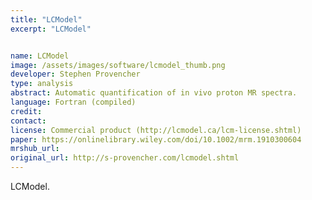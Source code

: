 ```yaml
---
title: "LCModel"
excerpt: "LCModel"


name: LCModel
image: /assets/images/software/lcmodel_thumb.png
developer: Stephen Provencher
type: analysis
abstract: Automatic quantification of in vivo proton MR spectra.
language: Fortran (compiled)
credit:
contact:
license: Commercial product (http://lcmodel.ca/lcm-license.shtml)
paper: https://onlinelibrary.wiley.com/doi/10.1002/mrm.1910300604
mrshub_url:
original_url: http://s-provencher.com/lcmodel.shtml
---
```


LCModel.
